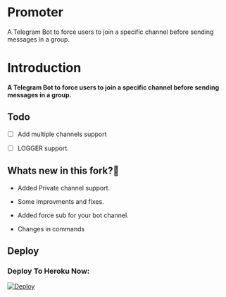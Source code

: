 # Promoter
A Telegram Bot to force users to join a specific channel before sending messages in a group.
# Introduction

**A Telegram Bot to force users to join a specific channel before sending messages in a group.**

## Todo

- [ ] Add multiple channels support

- [ ] LOGGER support.

## Whats new in this fork?🤔

- Added Private channel support.

- Some improvments and fixes.

- Added force sub for your bot channel.

- Changes in commands

## Deploy

### Deploy To Heroku Now:

[![Deploy](https://www.herokucdn.com/deploy/button.svg)](https://heroku.com/deploy?template=https://github.com/Mr-Dynamic/Promoter)

 


 

 
